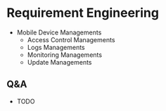 # Requirement Engineering

- Mobile Device Managements
  - Access Control Managements
  - Logs Managements
  - Monitoring Managements
  - Update Managements

## Q&A

- TODO
